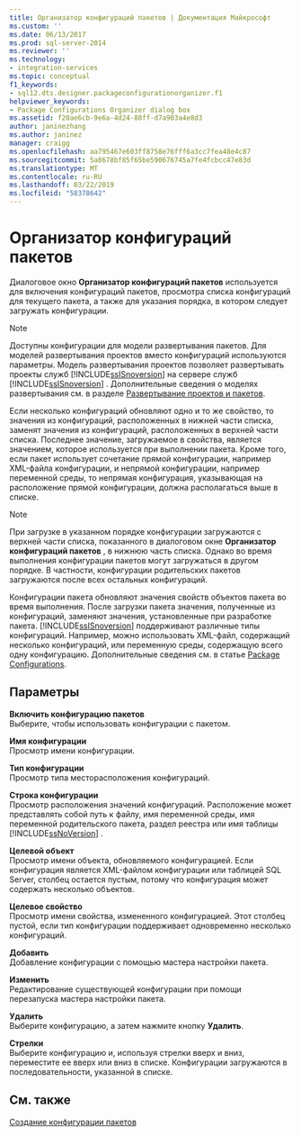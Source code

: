 ```yaml
---
title: Организатор конфигураций пакетов | Документация Майкрософт
ms.custom: ''
ms.date: 06/13/2017
ms.prod: sql-server-2014
ms.reviewer: ''
ms.technology:
- integration-services
ms.topic: conceptual
f1_keywords:
- sql12.dts.designer.packageconfigurationorganizer.f1
helpviewer_keywords:
- Package Configurations Organizer dialog box
ms.assetid: f20ae6cb-9e6a-4d24-88ff-d7a903a4e8d3
author: janinezhang
ms.author: janinez
manager: craigg
ms.openlocfilehash: aa795467e603ff8758e76fff6a3cc7fea48e4c87
ms.sourcegitcommit: 5a8678bf85f65be590676745a7fe4fcbcc47e83d
ms.translationtype: MT
ms.contentlocale: ru-RU
ms.lasthandoff: 03/22/2019
ms.locfileid: "58378642"
---
```

# <a name="package-configurations-organizer"></a>Организатор конфигураций пакетов
  Диалоговое окно **Организатор конфигураций пакетов** используется для включения конфигураций пакетов, просмотра списка конфигураций для текущего пакета, а также для указания порядка, в котором следует загружать конфигурации.  
  
> [!NOTE]  
>  Доступны конфигурации для модели развертывания пакетов. Для моделей развертывания проектов вместо конфигураций используются параметры. Модель развертывания проектов позволяет развертывать проекты служб [!INCLUDE[ssISnoversion](../includes/ssisnoversion-md.md)] на сервере служб [!INCLUDE[ssISnoversion](../includes/ssisnoversion-md.md)] . Дополнительные сведения о моделях развертывания см. в разделе [Развертывание проектов и пакетов](packages/deploy-integration-services-ssis-projects-and-packages.md).  
  
 Если несколько конфигураций обновляют одно и то же свойство, то значения из конфигураций, расположенных в нижней части списка, заменят значения из конфигураций, расположенных в верхней части списка. Последнее значение, загружаемое в свойства, является значением, которое используется при выполнении пакета. Кроме того, если пакет использует сочетание прямой конфигурации, например XML-файла конфигурации, и непрямой конфигурации, например переменной среды, то непрямая конфигурация, указывающая на расположение прямой конфигурации, должна располагаться выше в списке.  
  
> [!NOTE]  
>  При загрузке в указанном порядке конфигурации загружаются с верхней части списка, показанного в диалоговом окне **Организатор конфигураций пакетов** , в нижнюю часть списка. Однако во время выполнения конфигурации пакетов могут загружаться в другом порядке. В частности, конфигурации родительских пакетов загружаются после всех остальных конфигураций.  
  
 Конфигурации пакета обновляют значения свойств объектов пакета во время выполнения. После загрузки пакета значения, полученные из конфигураций, заменяют значения, установленные при разработке пакета. [!INCLUDE[ssISnoversion](../includes/ssisnoversion-md.md)] поддерживают различные типы конфигураций. Например, можно использовать XML-файл, содержащий несколько конфигураций, или переменную среды, содержащую всего одну конфигурацию. Дополнительные сведения см. в статье [Package Configurations](../../2014/integration-services/package-configurations.md).  
  
## <a name="options"></a>Параметры  
 **Включить конфигурацию пакетов**  
 Выберите, чтобы использовать конфигурации с пакетом.  
  
 **Имя конфигурации**  
 Просмотр имени конфигурации.  
  
 **Тип конфигурации**  
 Просмотр типа месторасположения конфигураций.  
  
 **Строка конфигурации**  
 Просмотр расположения значений конфигураций. Расположение может представлять собой путь к файлу, имя переменной среды, имя переменной родительского пакета, раздел реестра или имя таблицы [!INCLUDE[ssNoVersion](../includes/ssnoversion-md.md)] .  
  
 **Целевой объект**  
 Просмотр имени объекта, обновляемого конфигурацией. Если конфигурация является XML-файлом конфигурации или таблицей SQL Server, столбец остается пустым, потому что конфигурация может содержать несколько объектов.  
  
 **Целевое свойство**  
 Просмотр имени свойства, измененного конфигурацией. Этот столбец пустой, если тип конфигурации поддерживает одновременно несколько конфигураций.  
  
 **Добавить**  
 Добавление конфигурации с помощью мастера настройки пакета.  
  
 **Изменить**  
 Редактирование существующей конфигурации при помощи перезапуска мастера настройки пакета.  
  
 **Удалить**  
 Выберите конфигурацию, а затем нажмите кнопку **Удалить**.  
  
 **Стрелки**  
 Выберите конфигурацию и, используя стрелки вверх и вниз, переместите ее вверх или вниз в списке. Конфигурации загружаются в последовательности, указанной в списке.  
  
## <a name="see-also"></a>См. также  
 [Создание конфигурации пакетов](../../2014/integration-services/create-package-configurations.md)  
  
  
